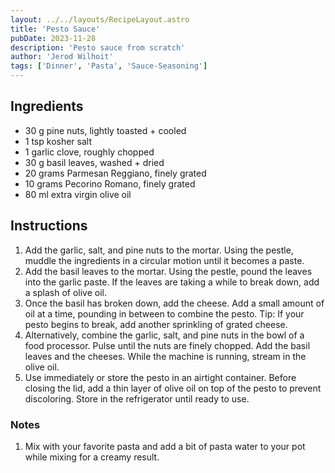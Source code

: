 ```yaml
---
layout: ../../layouts/RecipeLayout.astro
title: 'Pesto Sauce'
pubDate: 2023-11-28
description: 'Pesto sauce from scratch'
author: 'Jerod Wilhoit'
tags: ['Dinner', 'Pasta', 'Sauce-Seasoning']
---
```


## Ingredients

* 30 g pine nuts, lightly toasted + cooled
* 1 tsp kosher salt
* 1 garlic clove, roughly chopped
* 30 g basil leaves, washed + dried 
* 20 grams Parmesan Reggiano, finely grated 
* 10 grams Pecorino Romano, finely grated
* 80 ml extra virgin olive oil

## Instructions

1. Add the garlic, salt, and pine nuts to the mortar. Using the pestle, muddle the ingredients in a circular motion until it becomes a paste.
2. Add the basil leaves to the mortar. Using the pestle, pound the leaves into the garlic paste. If the leaves are taking a while to break down, add a splash of olive oil.
3. Once the basil has broken down, add the cheese. Add a small amount of oil at a time, pounding in between to combine the pesto. Tip: If your pesto begins to break, add another sprinkling of grated cheese. 
4. Alternatively, combine the garlic, salt, and pine nuts in the bowl of a food processor. Pulse until the nuts are finely chopped. Add the basil leaves and the cheeses. While the machine is running, stream in the olive oil. 
5. Use immediately or store the pesto in an airtight container. Before closing the lid, add a thin layer of olive oil on top of the pesto to prevent discoloring. Store in the refrigerator until ready to use.

### Notes

1. Mix with your favorite pasta and add a bit of pasta water to your pot while mixing for a creamy result.